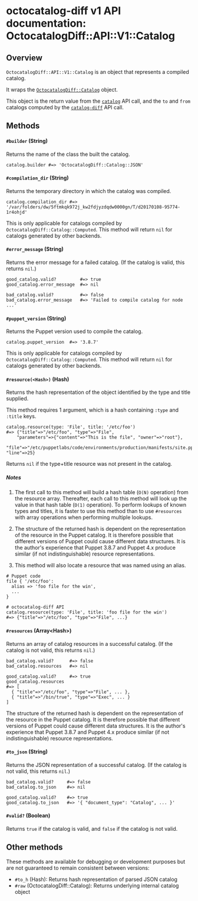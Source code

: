 # octocatalog-diff v1 API documentation: OctocatalogDiff::API::V1::Catalog

## Overview

`OctocatalogDiff::API::V1::Catalog` is an object that represents a compiled catalog.

It wraps the [`OctocatalogDiff::Catalog`](/lib/octocatalog-diff/catalog.rb) object.

This object is the return value from the [`catalog`](/doc/dev/api/v1/calls/catalog.md) API call, and the `to` and `from` catalogs computed by the [`catalog-diff`](/doc/dev/api/v1/calls/catalog-diff.md) API call.

## Methods

#### `#builder` (String)

Returns the name of the class the built the catalog.

```
catalog.builder #=> 'OctocatalogDiff::Catalog::JSON'
```

#### `#compilation_dir` (String)

Returns the temporary directory in which the catalog was compiled.

```
catalog.compilation_dir #=> '/var/folders/dw/5ftmkqk972j_kw2fdjyzdqdw0000gn/T/d20170108-95774-1r4ohjd'
```

This is only applicable for catalogs compiled by `OctocatalogDiff::Catalog::Computed`. This method will return `nil` for catalogs generated by other backends.

#### `#error_message` (String)

Returns the error message for a failed catalog. (If the catalog is valid, this returns `nil`.)

```
good_catalog.valid?         #=> true
good_catalog.error_message  #=> nil

bad_catalog.valid?          #=> false
bad_catalog.error_message   #=> 'Failed to compile catalog for node ...'
```

#### `#puppet_version` (String)

Returns the Puppet version used to compile the catalog.

```
catalog.puppet_version  #=> '3.8.7'
```

This is only applicable for catalogs compiled by `OctocatalogDiff::Catalog::Computed`. This method will return `nil` for catalogs generated by other backends.

#### `#resource(<Hash>)` (Hash)

Returns the hash representation of the object identified by the type and title supplied.

This method requires 1 argument, which is a hash containing `:type` and `:title` keys.

```
catalog.resource(type: 'File', title: '/etc/foo')
#=> {"title"=>"/etc/foo", "type"=>"File",
    "parameters"=>{"content"=>"This is the file", "owner"=>"root"},
    "file"=>"/etc/puppetlabs/code/environments/production/manifests/site.pp", "line"=>25}
```

Returns `nil` if the type+title resource was not present in the catalog.

##### Notes

1. The first call to this method will build a hash table (`O(N)` operation) from the resource array. Thereafter, each call to this method will look up the value in that hash table (`O(1)` operation). To perform lookups of known types and titles, it is faster to use this method than to use `#resources` with array operations when performing multiple lookups.

2. The structure of the returned hash is dependent on the representation of the resource in the Puppet catalog. It is therefore possible that different versions of Puppet could cause different data structures. It is the author's experience that Puppet 3.8.7 and Puppet 4.x produce similar (if not indistinguishable) resource representations.

3. This method will also locate a resource that was named using an alias.

  ```
  # Puppet code
  file { '/etc/foo':
    alias => 'foo file for the win',
    ...
  }

  # octocatalog-diff API
  catalog.resource(type: 'File', title: 'foo file for the win')
  #=> {"title"=>"/etc/foo", "type"=>"File", ...}
  ```

#### `#resources` (Array&lt;Hash&gt;)

Returns an array of catalog resources in a successful catalog. (If the catalog is not valid, this returns `nil`.)

```
bad_catalog.valid?      #=> false
bad_catalog.resources   #=> nil

good_catalog.valid?     #=> true
good_catalog.resources
#=> [
  { "title"=>"/etc/foo", "type"=>"File", ... },
  { "title"=>"/bin/true", "type"=>"Exec", ... }
]
```

The structure of the returned hash is dependent on the representation of the resource in the Puppet catalog. It is therefore possible that different versions of Puppet could cause different data structures. It is the author's experience that Puppet 3.8.7 and Puppet 4.x produce similar (if not indistinguishable) resource representations.

#### `#to_json` (String)

Returns the JSON representation of a successful catalog. (If the catalog is not valid, this returns `nil`.)

```
bad_catalog.valid?     #=> false
bad_catalog.to_json    #=> nil

good_catalog.valid?    #=> true
good_catalog.to_json   #=> '{ "document_type": "Catalog", ... }'
```

#### `#valid?` (Boolean)

Returns `true` if the catalog is valid, and `false` if the catalog is not valid.

## Other methods

These methods are available for debugging or development purposes but are not guaranteed to remain consistent between versions:

- `#to_h` (Hash): Returns hash representation of parsed JSON catalog
- `#raw` (OctocatalogDiff::Catalog): Returns underlying internal catalog object
